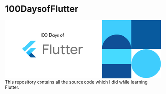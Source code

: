 # 100DaysofFlutter
![Cover](https://raw.githubusercontent.com/iamhashimirfan/100DaysofFlutter/master/resources/Cover.png?token=AMF2I24Y7O5PY7OBLUP2PCS7EPRLA)
This repository contains all the source code which I did while learning Flutter.
